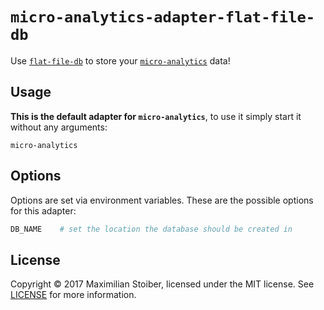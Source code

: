 # `micro-analytics-adapter-flat-file-db`

Use [`flat-file-db`](https://github.com/mafintosh/flat-file-db) to store your [`micro-analytics`](https://github.com/mxstbr/micro-analytics) data!

## Usage

**This is the default adapter for `micro-analytics`**, to use it simply start it without any arguments:

```
micro-analytics
```

## Options

Options are set via environment variables. These are the possible options for this adapter:

```sh
DB_NAME    # set the location the database should be created in
```

## License

Copyright ©️ 2017 Maximilian Stoiber, licensed under the MIT license. See [LICENSE](LICENSE) for more information.
